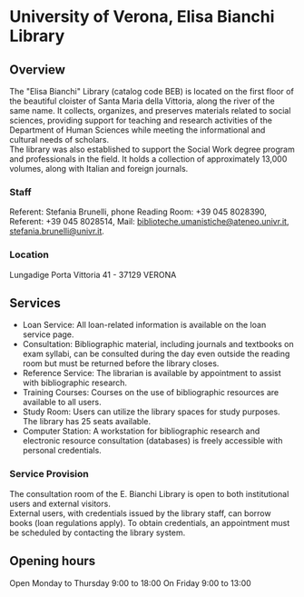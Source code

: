 # University of Verona, Elisa Bianchi Library

## Overview
The "Elisa Bianchi" Library (catalog code BEB) is located on the first floor of the beautiful cloister of Santa Maria della Vittoria, along the river of the same name. 
It collects, organizes, and preserves materials related to social sciences, providing support for teaching and research activities of the Department of Human Sciences while meeting the informational and cultural needs of scholars.  
The library was also established to support the Social Work degree program and professionals in the field. It holds a collection of approximately 13,000 volumes, along with Italian and foreign journals.  

### Staff
Referent: Stefania Brunelli, phone Reading Room: +39 045 8028390, Referent: +39 045 8028514, Mail: biblioteche.umanistiche@ateneo.univr.it, stefania.brunelli@univr.it.

### Location
Lungadige Porta Vittoria 41 - 37129 VERONA

## Services
- Loan Service: All loan-related information is available on the loan service page.  
- Consultation: Bibliographic material, including journals and textbooks on exam syllabi, can be consulted during the day even outside the reading room but must be returned before the library closes.  
- Reference Service: The librarian is available by appointment to assist with bibliographic research.  
- Training Courses: Courses on the use of bibliographic resources are available to all users.  
- Study Room: Users can utilize the library spaces for study purposes. The library has 25 seats available.  
- Computer Station: A workstation for bibliographic research and electronic resource consultation (databases) is freely accessible with personal credentials.  

### Service Provision  
The consultation room of the E. Bianchi Library is open to both institutional users and external visitors.  
External users, with credentials issued by the library staff, can borrow books (loan regulations apply). To obtain credentials, an appointment must be scheduled by contacting the library system.  

## Opening hours
Open Monday to Thursday 9:00 to 18:00
On Friday 9:00 to 13:00